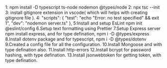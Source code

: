 1: npm install -D typescript ts-node nodemon @types/node
2: npx tsc --init
3: install gitignore extension in vscode( which will helps with creating gitignore file ).
4: "scripts": {
"test": "echo \"Error: no test specified\" && exit 1",
"dev": "nodemon server.ts"
},
5:Install and setup EsLint npm init @eslint/config
6.Setup text formatting using Prettier
7.Setup Express server npm install express, and for type defination, npm i -D @types/express
8.Install dotenv package and for typescript, npm i -D @types/dotenv
9.Created a config file for all the configuration.
10.Install Mongoose and with type defination also.
11.Install http-errors
12.Install bcrypt for password hashing, with type defination.
13.Install jsonwebtoken for getting token, with type defination.
